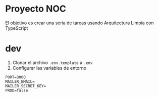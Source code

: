 # Proyecto NOC

El objetivo es crear una seria de tareas usando Arquitectura Limpia con TypeScript

# dev
1. Clonar el archivo `.env.template` a `.env`
2. Configurar las variables de entorno
```
PORT=3000
MAILER_EMAIL=
MAILER_SECRET_KEY=
PROD=false
```

